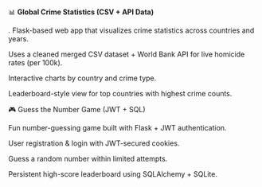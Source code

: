 📊 **Global Crime Statistics (CSV + API Data)**

*.* Flask-based web app that visualizes crime statistics across countries and years.

Uses a cleaned merged CSV dataset + World Bank API for live homicide rates (per 100k).

Interactive charts by country and crime type.

Leaderboard-style view for top countries with highest crime counts.

🎮 Guess the Number Game (JWT + SQL)

Fun number-guessing game built with Flask + JWT authentication.

User registration & login with JWT-secured cookies.

Guess a random number within limited attempts.

Persistent high-score leaderboard using SQLAlchemy + SQLite.